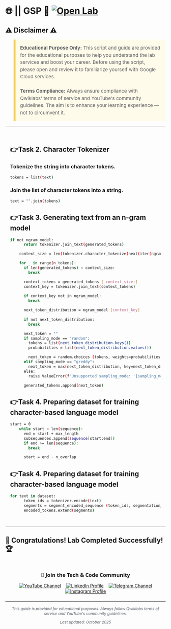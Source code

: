 # 🌐  || GSP 🚀 [![Open Lab](https://img.shields.io/badge/Open-Lab-blue?style=flat)]()

## ⚠️ Disclaimer ⚠️

<blockquote style="background-color: #fffbea; border-left: 6px solid #f7c948; padding: 1em; font-size: 15px; line-height: 1.5;">
  <strong>Educational Purpose Only:</strong> This script and guide are provided for the educational purposes to help you understand the lab services and boost your career. Before using the script, please open and review it to familiarize yourself with Google Cloud services.
  <br><br>
  <strong>Terms Compliance:</strong> Always ensure compliance with Qwiklabs' terms of service and YouTube's community guidelines. The aim is to enhance your learning experience — not to circumvent it.
</blockquote>

---

<div style="padding: 15px; margin: 10px 0;">

## 👉Task 2. Character Tokenizer
### Tokenize the string into character tokens.

```bash
tokens = list(text)
```

### Join the list of character tokens into a string.

```bash
text = "".join(tokens)
```

## 👉Task 3. Generating text from an n-gram model

```bash
if not ngram_model:
      return tokenizer.join_text(generated_tokens)

    context_size = len(tokenizer.character_tokenize(next(iter(ngram_model))))

    for _ in range(n_tokens):
      if len(generated_tokens) < context_size:
        break

      context_tokens = generated_tokens [-context_size:]
      context_key = tokenizer.join_text(context_tokens)
      
      if context_key not in ngram_model:
        break

      next_token_distribution = ngram_model [context_key]
      
      if not next_token_distribution:
        break

      next_token = ""
      if sampling_mode == "random":
        tokens = list(next_token_distribution.keys())
        probabilities = list(next_token_distribution.values())

        next_token = random.choices (tokens, weights=probabilities, k=1) [0]
      elif sampling_mode == "greddy":
        next_token = max(next_token_distribution, key=next_token_distribution.get)
      else:
        raise ValueError(f"Unsupported sampling_mode: '{sampling_mode}")

      generated_tokens.append(next_token)
```

## 👉Task 4. Preparing dataset for training character-based language model

```bash
start = 0
    while start < len(sequence):
      end = start + max_length
      subsequences.append(sequence[start:end])
      if end >= len(sequence): 
        break

      start = end - n_overlap
```

## 👉Task 4. Preparing dataset for training character-based language model

```bash
for text in dataset:
      token_ids = tokenizer.encode(text)
      segments = segment_encoded_sequence (token_ids, segmentation_length, n_overlap)
      encoded_tokens.extend(segments)
```

</div>

---

## 🎉 **Congratulations! Lab Completed Successfully!** 🏆  

<div style="text-align:center; padding: 10px 0; max-width: 640px; margin: 0 auto;">
  <h3 style="font-family: 'Segoe UI', Tahoma, Geneva, Verdana, sans-serif; margin-bottom: 14px;">📱 Join the Tech & Code Community</h3>

  <a href="https://www.youtube.com/@TechCode9?sub_confirmation=1" style="margin: 0 6px; display: inline-block;">
    <img src="https://img.shields.io/badge/Subscribe-Tech%20&%20Code-FF0000?style=for-the-badge&logo=youtube&logoColor=white" alt="YouTube Channel">
  </a>

  <a href="https://www.linkedin.com/in/prateekrajput08/" style="margin: 0 6px; display: inline-block;">
    <img src="https://img.shields.io/badge/LinkedIn-Prateek%20Rajput-0077B5?style=for-the-badge&logo=linkedin&logoColor=white" alt="LinkedIn Profile">
  </a>

  <a href="https://t.me/techcode9" style="margin: 0 6px; display: inline-block;">
    <img src="https://img.shields.io/badge/Telegram-Tech%20Code-0088cc?style=for-the-badge&logo=telegram&logoColor=white" alt="Telegram Channel">
  </a>

  <a href="https://www.instagram.com/techcodefacilitator" style="margin: 0 6px; display: inline-block;">
    <img src="https://img.shields.io/badge/Instagram-Tech%20Code-E4405F?style=for-the-badge&logo=instagram&logoColor=white" alt="Instagram Profile">
  </a>
</div>

---

<div align="center">
  <p style="font-size: 12px; color: #586069;">
    <em>This guide is provided for educational purposes. Always follow Qwiklabs terms of service and YouTube's community guidelines.</em>
  </p>
  <p style="font-size: 12px; color: #586069;">
    <em>Last updated: October 2025</em>
  </p>
</div>
